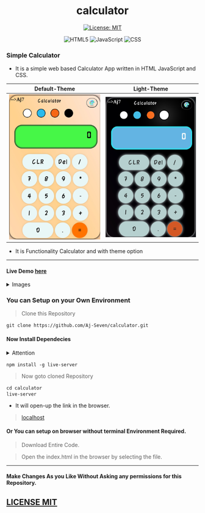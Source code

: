 <h1 align="center"> calculator </h1>
<div align="center">

[![License: MIT](https://img.shields.io/badge/License-MIT-blue.svg)](https://opensource.org/licenses/MIT)

![HTML5](https://img.shields.io/badge/html5-%23E34F26.svg?style=for-the-badge&logo=html5&logoColor=white)
![JavaScript](https://img.shields.io/badge/javascript-%23323330.svg?style=for-the-badge&logo=javascript&logoColor=%23F7DF1E)
![CSS](https://img.shields.io/badge/css-%231572B6.svg?style=for-the-badge&logo=css&logoColor=white)
</div>

### Simple Calculator

- It is a simple web based Calculator App written in HTML JavaScript and CSS.
<div align="center">

Default-Theme                 |   Light-Theme
:-------------------------:|:-------------------------------:
![calc-w](assets/calcth4.jpg)  |  ![calc-d](assets/calcth3.jpg) |

</div>

- It is Functionality Calculator and with theme option

-------

#### Live Demo [here](https://aj-seven.github.io/calculator/)

<details>
<summary> Images </summary>


Theme-1                 |   Theme-2
:-------------------------:|:-------------------------------:
![calcth-1](assets/calcth1.jpg)  |  ![calcth-2](assets/calcth2.jpg) |

</details>

### You can Setup on your Own Environment

> Clone this Repository

``` shell
git clone https://github.com/Aj-Seven/calculator.git
```
#### Now Install Dependecies

<details>
<summary> Attention </summary>

- You need to install the node and npm latest version.

</details>

``` shell
npm install -g live-server
```
> Now goto cloned Repository

``` shell
cd calculator
live-server
```
- It will open-up the link in the browser.

> [localhost](http://localhost:8080)

#### Or You can setup on browser without terminal Environment Required.

> Download Entire Code.

> Open the index.html in the browser by selecting the file.
-------

<h4> Make Changes As you Like Without Asking any permissions for this Repository. </h4>

<h2> <a href="LICENSE"> LICENSE MIT </h2>
